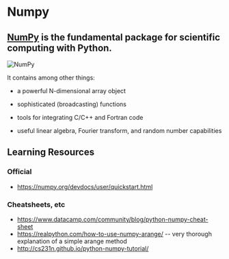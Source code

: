 # Numpy

## [NumPy](https://numpy.org/) is the fundamental package for scientific computing with Python. 

![NumPy](https://upload.wikimedia.org/wikipedia/commons/thumb/1/1a/NumPy_logo.svg/440px-NumPy_logo.svg.png)

It contains among other things:

*  a powerful N-dimensional array object

* sophisticated (broadcasting) functions

* tools for integrating C/C++ and Fortran code

* useful linear algebra, Fourier transform, and random number capabilities

## Learning Resources

### Official
* https://numpy.org/devdocs/user/quickstart.html

### Cheatsheets, etc
* https://www.datacamp.com/community/blog/python-numpy-cheat-sheet
* https://realpython.com/how-to-use-numpy-arange/ -- very thorough explanation of a simple arange method
* http://cs231n.github.io/python-numpy-tutorial/



